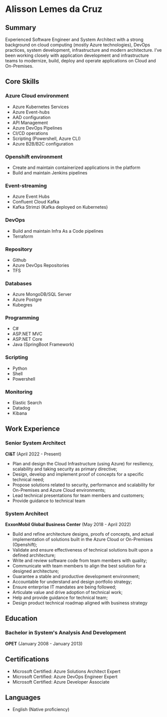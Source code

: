 # Alisson Lemes da Cruz

## Summary
Experienced Software Engineer and System Architect with a strong background on cloud computing (mostly Azure technologies), DevOps practices, system development, infrastructure and modern architecture.
I’ve been working closely with application development and infrastructure teams to modernize, build, deploy and operate applications on Cloud and On-Premises.


## Core Skills
### Azure Cloud environment
- Azure Kubernetes Services
- Azure Event-hubs
- AAD configuration
- API Management
- Azure DevOps Pipelines
- CI/CD operations
- Scripting (Powershell, Azure CLI)
- Azure B2B/B2C configuration
### Openshift environment
- Create and maintain containerized applications in the platform
- Build and maintain Jenkins pipelines
### Event-streaming
- Azure Event Hubs
- Confluent Cloud Kafka
- Kafka Strimzi (Kafka deployed on Kubernetes)
### DevOps
- Build and maintain Infra As a Code pipelines
- Terraform
### Repository
- Github
- Azure DevOps Repositories
- TFS
### Databases
- Azure MongoDB/SQL Server
- Azure Postgre
- Kubegres
### Programming
- C#
- ASP.NET MVC
- ASP.NET Core
- Java (SpringBoot Framework)
### Scripting
- Python
- Shell
- Powershell
### Monitoring
- Elastic Search
- Datadog
- Kibana

## Work Experience
### Senior System Architect
**CI&T** (April 2022 - Present)
- Plan and design the Cloud Infrastructure (using Azure) for resiliency, scalability and taking security as primary directive;
- Design, develop and implement proof of concepts for a specific technical need;
- Propose solutions related to security, performance and scalability for On-Premises and Azure Cloud environments;
- Lead technical presentations for team members and customers;
- Provide guidance to technical team

### System Architect
**ExxonMobil Global Business Center** (May 2018 - April 2022)
- Build and refine architecture designs, proofs of concepts, and actual implementation of solutions built in the Azure Cloud or On-Premises (Openshift);
- Validate and ensure effectiveness of technical solutions built upon a defined architecture;
- Write and review software code from team members with quality;
- Communicate with team members to align the best solution for a designed architecture;
- Guarantee a stable and productive development environment;
- Accountable for understand and design portfolio strategy;
- Ensure enterprise IT mandates are being followed;
- Articulate value and drive adoption of technical work;
- Help and provide guidance for technical team;
- Design product technical roadmap aligned with business strategy 

## Education
### Bachelor in System's Analysis And Development
**OPET** (January 2008 - January 2013)

## Certifications
- Microsoft Certified: Azure Solutions Architect Expert
- Microsoft Certified: Azure DevOps Engineer Expert
- Microsoft Certified: Azure Developer Associate

## Languages
- English (Native proficiency)


